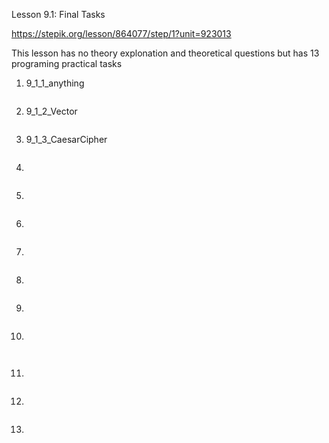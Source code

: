 Lesson 9.1: Final Tasks

https://stepik.org/lesson/864077/step/1?unit=923013

This lesson has no theory explonation and theoretical questions but has 13 programing practical tasks

1. 9_1_1_anything

```

```

2. 9_1_2_Vector

```

```

3. 9_1_3_CaesarCipher

```

```

4.

```

```

5.

```

```

6.

```

```

7.

```

```

8.

```

```

9.

```

```

10.

```


```

11.

```

```

12.

```

```

13.

```

```
